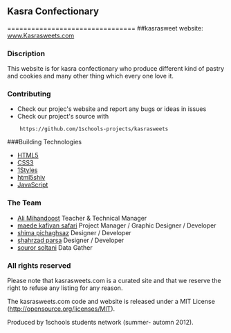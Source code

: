 ## Kasra Confectionary 

================================
##kasrasweet website: www.Kasrasweets.com
### Discription
This website is for kasra confectionary who produce different kind of pastry and cookies and many other thing which every one love it.

### Contributing
* Check our projec's website and report any bugs or ideas in issues
* Check our project's source with
```
    https://github.com/1schools-projects/kasrasweets
```
###Building Technologies
* [HTML5](http://ali.md/wiki/html5)
* [CSS3](http://ali.md/css3ref)
* [1Styles](http://ali.md/1styles)
* [html5shiv](http://ali.md/html5shiv)
* [JavaScript](http://ali.md/wiki/javascript)


### The Team
* [Ali Mihandoost](http://github.com/alimd) Teacher & Technical Manager
* [maede kafiyan safari](https://github.com/m-kafiyan) Project Manager / Graphic Designer / Developer
* [shima pichaghsaz](https://github.com/shpichaghsaz) Designer / Developer
* [shahrzad parsa](https://github.com/shahrzadparsa) Designer / Developer
* [souror soltani](https://github.com/sorour-hsb) Data Gather



### All rights reserved
Please note that kasrasweets.com is a curated site and that we reserve the right to refuse any listing for any reason.

The kasrasweets.com code and website is released under a MIT License (http://opensource.org/licenses/MIT).

Produced by 1schools students network (summer- automn 2012).